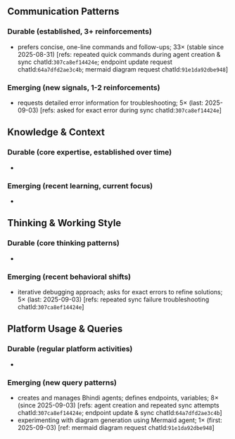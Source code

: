 ## Communication Patterns
### Durable (established, 3+ reinforcements)
- prefers concise, one-line commands and follow-ups; 33× (stable since 2025-08-31) [refs: repeated quick commands during agent creation & sync chatId:`307ca8ef14424e`; endpoint update request chatId:`64a7dfd2ae3c4b`; mermaid diagram request chatId:`91e1da92dbe948`]

### Emerging (new signals, 1-2 reinforcements)
- requests detailed error information for troubleshooting; 5× (last: 2025-09-03) [refs: asked for exact error during sync chatId:`307ca8ef14424e`]

## Knowledge & Context
### Durable (core expertise, established over time)
- 

### Emerging (recent learning, current focus)
- 

## Thinking & Working Style
### Durable (core thinking patterns)
- 

### Emerging (recent behavioral shifts)
- iterative debugging approach; asks for exact errors to refine solutions; 5× (last: 2025-09-03) [refs: repeated sync failure troubleshooting chatId:`307ca8ef14424e`]

## Platform Usage & Queries
### Durable (regular platform activities)
- 

### Emerging (new query patterns)
- creates and manages Bhindi agents; defines endpoints, variables; 8× (since 2025-09-03) [refs: agent creation and repeated sync attempts chatId:`307ca8ef14424e`; endpoint update & sync chatId:`64a7dfd2ae3c4b`]
- experimenting with diagram generation using Mermaid agent; 1× (first: 2025-09-03) [ref: mermaid diagram request chatId:`91e1da92dbe948`]